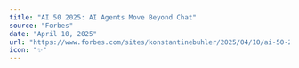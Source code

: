 ```yaml
---
title: "AI 50 2025: AI Agents Move Beyond Chat"
source: "Forbes"
date: "April 10, 2025"
url: "https://www.forbes.com/sites/konstantinebuhler/2025/04/10/ai-50-2025-ai-agents-move-beyond-chat/"
icon: "✨"
---
```


